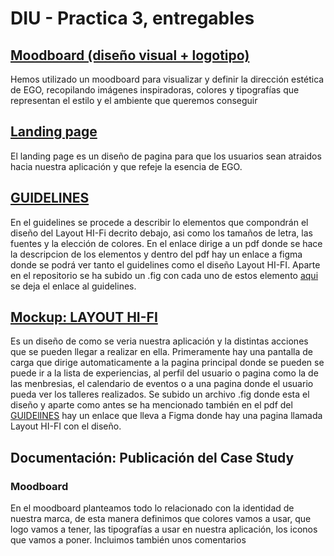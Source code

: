 # DIU - Practica 3, entregables

## [Moodboard (diseño visual + logotipo)](https://github.com/jhavimg/DIU/blob/master/P3/Moodboard.png)   
Hemos utilizado un moodboard para visualizar y definir la dirección estética de EGO, recopilando imágenes inspiradoras, colores y tipografías que representan el estilo y el ambiente que queremos conseguir

## [Landing page](https://github.com/jhavimg/DIU/blob/master/P3/landing-page.png)
El landing page es un diseño de pagina para que los usuarios sean atraidos hacia nuestra aplicación y que refeje la esencia de EGO.

## [GUIDELINES](https://github.com/jhavimg/DIU/blob/master/P3/GUIDELINES.pdf)
En el guidelines se procede a describir lo elementos que compondrán el diseño del Layout HI-Fi decrito debajo, asi como los tamaños de letra, las fuentes y la elección de colores. En el enlace dirige a un pdf donde se hace la descripcion de los elementos y dentro del pdf hay un enlace a figma donde se podrá ver tanto el guidelines como el diseño Layout HI-FI. Aparte en el repositorio se ha subido un .fig con cada uno de estos elemento [aqui](https://github.com/jhavimg/DIU/blob/master/P3/Guidelines%20Los%20Poulla.fig) se deja el enlace al guidelines.

## [Mockup: LAYOUT HI-FI](https://github.com/jhavimg/DIU/blob/master/P3/Layout%20HI-FI%20Los%20Poulla.fig)
Es un diseño de como se veria nuestra aplicación y la distintas acciones que se pueden llegar a realizar en ella. Primeramente hay una pantalla de carga que dirige automaticamente a la pagina principal donde se pueden se puede ir a la lista de experiencias, al perfil del usuario o pagina como la de las menbresias, el calendario de eventos o a una pagina donde el usuario pueda ver los talleres realizados. Se subido un archivo .fig donde esta el diseño y aparte como antes se ha mencionado también en el pdf del [GUIDElINES](https://github.com/jhavimg/DIU/blob/master/P3/GUIDELINES.pdf) hay un enlace que lleva a Figma donde hay una pagina llamada Layout HI-FI con el diseño.

## Documentación: Publicación del Case Study
### Moodboard
En el moodboard planteamos todo lo relacionado con la identidad de nuestra marca, de esta manera definimos que colores vamos a usar, que logo vamos a tener, las tipografías a usar en nuestra aplicación, los iconos que vamos a poner. Incluimos también unos comentarios 
